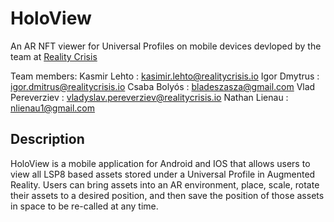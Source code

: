 # HoloView 
An AR NFT viewer for Universal Profiles on mobile devices devloped by the team at [Reality Crisis](https://realitycrisis.io/) 

Team members: 
 Kasmir Lehto : kasimir.lehto@realitycrisis.io
 Igor Dmytrus : igor.dmitrus@realitycrisis.io
 Csaba Bolyós : bladeszasza@gmail.com
 Vlad Pereverziev : vladyslav.pereverziev@realitycrisis.io
 Nathan Lienau : nlienau1@gmail.com

## Description

HoloView is a mobile application for Android and IOS that allows users to view all LSP8 based assets stored under a Universal Profile in Augmented Reality. Users can bring assets into an AR environment, place, scale, rotate their assets to a desired position, and then save the position of those assets in space to be re-called at any time.
